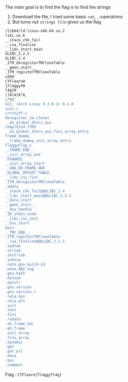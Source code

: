 The main goal is to find the flag is to find the strings

1. Download the file, I tried some basic `cat`, `./`operations
2. But turns out `strings file` gives us the flag
```bash
/lib64/ld-linux-x86-64.so.2
libc.so.6
__stack_chk_fail
__cxa_finalize
__libc_start_main
GLIBC_2.2.5
GLIBC_2.4
_ITM_deregisterTMCloneTable
__gmon_start__
_ITM_registerTMCloneTable
u3UH
CTFlearnH
{fl4ggyfH
l4g}H
[]A\A]A^A_
;*3$"
GCC: (Arch Linux 9.3.0-1) 9.3.0
init.c
crtstuff.c
deregister_tm_clones
__do_global_dtors_aux
completed.7393
__do_global_dtors_aux_fini_array_entry
frame_dummy
__frame_dummy_init_array_entry
flaggyFlag.c
__FRAME_END__
__init_array_end
_DYNAMIC
__init_array_start
__GNU_EH_FRAME_HDR
_GLOBAL_OFFSET_TABLE_
__libc_csu_fini
_ITM_deregisterTMCloneTable
_edata
__stack_chk_fail@@GLIBC_2.4
__libc_start_main@@GLIBC_2.2.5
__data_start
__gmon_start__
__dso_handle
_IO_stdin_used
__libc_csu_init
__bss_start
main
__TMC_END__
_ITM_registerTMCloneTable
__cxa_finalize@@GLIBC_2.2.5
.symtab
.strtab
.shstrtab
.interp
.note.gnu.build-id
.note.ABI-tag
.gnu.hash
.dynsym
.dynstr
.gnu.version
.gnu.version_r
.rela.dyn
.rela.plt
.init
.text
.fini
.rodata
.eh_frame_hdr
.eh_frame
.init_array
.fini_array
.dynamic
.got
.got.plt
.data
.bss
.comment
```

Flag : ``CTFlearn{fl4ggyfl4g}``

